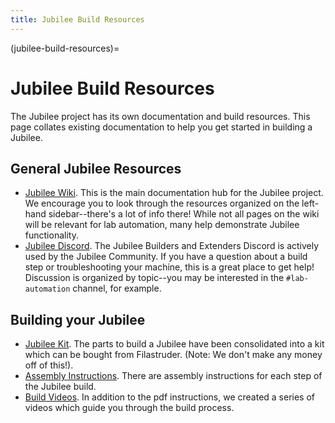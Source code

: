 ```yaml
---
title: Jubilee Build Resources
---
```


(jubilee-build-resources)=
# Jubilee Build Resources

The Jubilee project has its own documentation and build resources. This page collates existing documentation to help you get started in building a Jubilee.

## General Jubilee Resources

- [Jubilee Wiki](https://jubilee3d.com/index.php?title=Main_Page). This is the main documentation hub for the Jubilee project. We encourage you to look through the resources organized on the left-hand sidebar--there's a lot of info there! While not all pages on the wiki will be relevant for lab automation, many help demonstrate Jubilee functionality.
- [Jubilee Discord](https://discord.gg/jubilee). The Jubilee Builders and Extenders Discord is actively used by the Jubilee Community. If you have a question about a build step or troubleshooting your machine, this is a great place to get help! Discussion is organized by topic--you may be interested in the `#lab-automation` channel, for example.

## Building your Jubilee

- [Jubilee Kit](https://www.filastruder.com/collections/jubilee/products/jubilee-motion-platform-kit). The parts to build a Jubilee have been consolidated into a kit which can be bought from Filastruder. (Note: We don't make any money off of this!).
- [Assembly Instructions](https://jubilee3d.com/index.php?title=Assembly_Instructions). There are assembly instructions for each step of the Jubilee build.
- [Build Videos](https://www.youtube.com/watch?v=8JUbr9aU8eQ). In addition to the pdf instructions, we created a series of videos which guide you through the build process.

